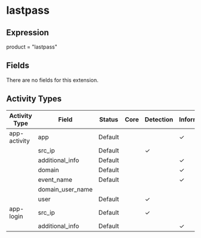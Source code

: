 lastpass
========

Expression
----------

product = "lastpass"

Fields
------

There are no fields for this extension.

Activity Types
--------------

| Activity Type | Field            | Status  | Core | Detection | Informational |
| ------------- | ---------------- | ------- | ---- | --------- | ------------- |
| app-activity  | app              | Default |      |           | &#10003;      |
|               | src_ip           | Default |      | &#10003;  |               |
|               | additional_info  | Default |      |           | &#10003;      |
|               | domain           | Default |      |           | &#10003;      |
|               | event_name       | Default |      |           | &#10003;      |
|               | domain_user_name |         |      |           |               |
|               | user             | Default |      | &#10003;  |               |
| app-login     | src_ip           | Default |      | &#10003;  |               |
|               | additional_info  | Default |      |           | &#10003;      |

